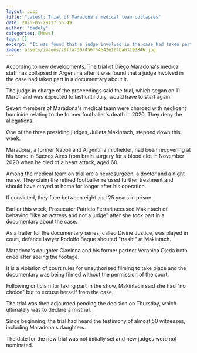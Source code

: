 ```yaml
---
layout: post
title: "Latest: Trial of Maradona's medical team collapses"
date: 2025-05-29T17:56:49
author: "badely"
categories: [News]
tags: []
excerpt: "It was found that a judge involved in the case had taken part in a show about the trial."
image: assets/images/29ffaf307456f54642e164ba63193846.jpg
---
```


According to new developments, The trial of Diego Maradona's medical staff has collapsed in Argentina after it was found that a judge involved in the case had taken part in a documentary about it.

The judge in charge of the proceedings said the trial, which began on 11 March and was expected to last until July, would have to start again.

Seven members of Maradona's medical team were charged with negligent homicide relating to the former footballer's death in 2020. They deny the allegations.

One of the three presiding judges, Julieta Makintach, stepped down this week.

Maradona, a former Napoli and Argentina midfielder, had been recovering at his home in Buenos Aires from brain surgery for a blood clot in November 2020 when he died of a heart attack, aged 60.

Among the medical team on trial are a neurosurgeon, a doctor and a night nurse. They claim the retired footballer refused further treatment and should have stayed at home for longer after his operation. 

If convicted, they face between eight and 25 years in prison.

Earlier this week, Prosecutor Patricio Ferrari accused Makintach of behaving "like an actress and not a judge" after she took part in a documentary about the case.

As a trailer for the documentary series, called Divine Justice, was played in court, defence lawyer Rodolfo Baque shouted "trash!" at Makintach.

Maradona's daughter Gianinna and his former partner Veronica Ojeda both cried after seeing the footage.

It is a violation of court rules for unauthorised filming to take place and the documentary was being filmed without the permission of the court.

Following criticism for taking part in the show, Makintach said she had "no choice" but to excuse herself from the case.

The trial was then adjourned pending the decision on Thursday, which ultimately was to declare a mistrial.

Since beginning, the trial had heard the testimony of almost 50 witnesses, including Maradona's daughters.

The date for the new trial was not initially set and new judges were not nominated.

